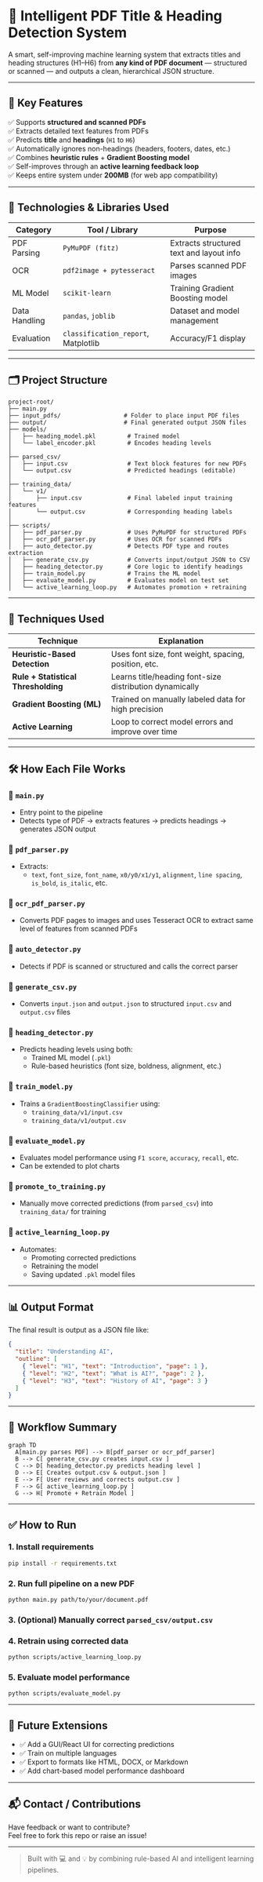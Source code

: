 # 🧐 Intelligent PDF Title & Heading Detection System

A smart, self-improving machine learning system that extracts titles and heading structures (H1–H6) from **any kind of PDF document** — structured or scanned — and outputs a clean, hierarchical JSON structure.

---

## 🚀 Key Features

✅ Supports **structured and scanned PDFs**\
✅ Extracts detailed text features from PDFs\
✅ Predicts **title** and **headings** (`H1` to `H6`)\
✅ Automatically ignores non-headings (headers, footers, dates, etc.)\
✅ Combines **heuristic rules** + **Gradient Boosting model**\
✅ Self-improves through an **active learning feedback loop**\
✅ Keeps entire system under **200MB** (for web app compatibility)

---

## 🧰 Technologies & Libraries Used

| Category      | Tool / Library                      | Purpose                                  |
| ------------- | ----------------------------------- | ---------------------------------------- |
| PDF Parsing   | `PyMuPDF (fitz)`                    | Extracts structured text and layout info |
| OCR           | `pdf2image + pytesseract`           | Parses scanned PDF images                |
| ML Model      | `scikit-learn`                      | Training Gradient Boosting model         |
| Data Handling | `pandas`, `joblib`                  | Dataset and model management             |
| Evaluation    | `classification_report`, Matplotlib | Accuracy/F1 display                      |

---

## 🗂 Project Structure

```
project-root/
├── main.py
├── input_pdfs/                  # Folder to place input PDF files
├── output/                      # Final generated output JSON files
├── models/
│   ├── heading_model.pkl         # Trained model
│   └── label_encoder.pkl         # Encodes heading levels
│
├── parsed_csv/
│   ├── input.csv                 # Text block features for new PDFs
│   └── output.csv                # Predicted headings (editable)
│
├── training_data/
│   └── v1/
│       ├── input.csv             # Final labeled input training features
│       └── output.csv            # Corresponding heading labels
│
├── scripts/
│   ├── pdf_parser.py             # Uses PyMuPDF for structured PDFs
│   ├── ocr_pdf_parser.py         # Uses OCR for scanned PDFs
│   ├── auto_detector.py          # Detects PDF type and routes extraction
│   ├── generate_csv.py           # Converts input/output JSON to CSV
│   ├── heading_detector.py       # Core logic to identify headings
│   ├── train_model.py            # Trains the ML model
│   ├── evaluate_model.py         # Evaluates model on test set
│   └── active_learning_loop.py   # Automates promotion + retraining
```

---

## 🧠 Techniques Used

| Technique                           | Explanation                                             |
| ----------------------------------- | ------------------------------------------------------- |
| **Heuristic-Based Detection**       | Uses font size, font weight, spacing, position, etc.    |
| **Rule + Statistical Thresholding** | Learns title/heading font-size distribution dynamically |
| **Gradient Boosting (ML)**          | Trained on manually labeled data for high precision     |
| **Active Learning**                 | Loop to correct model errors and improve over time      |

---

## 🛠 How Each File Works

### 🔹 `main.py`

- Entry point to the pipeline
- Detects type of PDF → extracts features → predicts headings → generates JSON output

### 🔹 `pdf_parser.py`

- Extracts:
  - `text`, `font_size`, `font_name`, `x0/y0/x1/y1`, `alignment`, `line spacing`, `is_bold`, `is_italic`, etc.

### 🔹 `ocr_pdf_parser.py`

- Converts PDF pages to images and uses Tesseract OCR to extract same level of features from scanned PDFs

### 🔹 `auto_detector.py`

- Detects if PDF is scanned or structured and calls the correct parser

### 🔹 `generate_csv.py`

- Converts `input.json` and `output.json` to structured `input.csv` and `output.csv` files

### 🔹 `heading_detector.py`

- Predicts heading levels using both:
  - Trained ML model (`.pkl`)
  - Rule-based heuristics (font size, boldness, alignment, etc.)

### 🔹 `train_model.py`

- Trains a `GradientBoostingClassifier` using:
  - `training_data/v1/input.csv`
  - `training_data/v1/output.csv`

### 🔹 `evaluate_model.py`

- Evaluates model performance using `F1 score`, `accuracy`, `recall`, etc.
- Can be extended to plot charts

### 🔹 `promote_to_training.py`

- Manually move corrected predictions (from `parsed_csv`) into `training_data/` for training

### 🔹 `active_learning_loop.py`

- Automates:
  - Promoting corrected predictions
  - Retraining the model
  - Saving updated `.pkl` model files

---

## 📊 Output Format

The final result is output as a JSON file like:

```json
{
  "title": "Understanding AI",
  "outline": [
    { "level": "H1", "text": "Introduction", "page": 1 },
    { "level": "H2", "text": "What is AI?", "page": 2 },
    { "level": "H3", "text": "History of AI", "page": 3 }
  ]
}
```

---

## 🧰 Workflow Summary

```mermaid
graph TD
  A[main.py parses PDF] --> B[pdf_parser or ocr_pdf_parser]
  B --> C[ generate_csv.py creates input.csv ]
  C --> D[ heading_detector.py predicts heading level ]
  D --> E[ Creates output.csv & output.json ]
  E --> F[ User reviews and corrects output.csv ]
  F --> G[ active_learning_loop.py ]
  G --> H[ Promote + Retrain Model ]
```

---

## ✅ How to Run

### 1. Install requirements

```bash
pip install -r requirements.txt
```

### 2. Run full pipeline on a new PDF

```bash
python main.py path/to/your/document.pdf
```

### 3. (Optional) Manually correct `parsed_csv/output.csv`

### 4. Retrain using corrected data

```bash
python scripts/active_learning_loop.py
```

### 5. Evaluate model performance

```bash
python scripts/evaluate_model.py
```

---

## 📌 Future Extensions

- ✅ Add a GUI/React UI for correcting predictions
- ✅ Train on multiple languages
- ✅ Export to formats like HTML, DOCX, or Markdown
- ✅ Add chart-based model performance dashboard

---

## 📬 Contact / Contributions

Have feedback or want to contribute?\
Feel free to fork this repo or raise an issue!

---

> Built with 💻 and 💡 by combining rule-based AI and intelligent learning pipelines.
